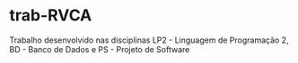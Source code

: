 # trab-RVCA
 Trabalho desenvolvido nas disciplinas LP2 - Linguagem de Programação 2, BD - Banco de Dados e PS - Projeto de Software
